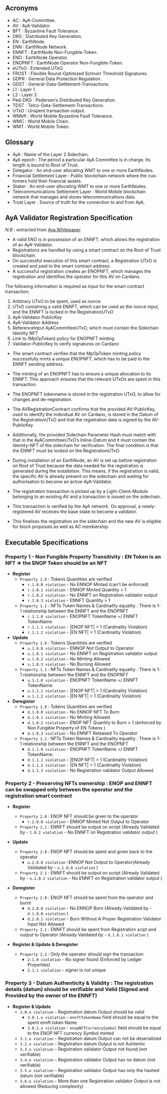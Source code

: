 ## Acronyms 
- AC : AyA-Committee. 
- AV : AyA-Validator.
- BFT : Byzantine Fault Tolerance. 
- DKG : Distributed Key Generation.
- EN : EarthNode.
- ENN : EarthNode Network.
- ENNFT : EarthNode Non-Fungible-Token.
- ENO : EarthNode Operator.
- ENOPNFT : EarthNode Operator Non-Fungible-Token. 
- eUTxO :  Extended UTxO.
- FROST : Flexible Round-Optimized Schnorr Threshold Signatures. 
- GDPR : General Data Protection Regulation.
- GDST : General-Data-Settlement-Transactions. 
- L1 : Layer 1.
- L2 : Layer 2.
- Ped-DKG :  Pedersen’s Distributed Key Generation. 
- TDST :  Telco-Data-Settlement-Transactions. 
- UTxO : Unspent transaction output.
- WMbft : World Mobile Byzantine Fault Tolerance. 
- WMC : World Mobile Chain.
- WMT : World Mobile Token.

## Glossary 

- AyA : Name of the Layer 2 Sidechain.
- AyA epoch :  The period a particular AyA Committee is in charge. Its length is bound to Root of Trust.
- Delegator : An end-user allocating WMT to one or more EarthNodes.
- Financial Settlement Layer : Public blockchain network where the cus- tomers hold their financial assets.
- Staker :  An end-user allocating WMT to one or more EarthNodes. 
- Telecommunications Settlement Layer :  World Mobile blockchain network that manages and stores telecommunications data. 
- Trust Layer : Source of truth for the connection to and from AyA.

## AyA Validator Registration Specification 

*N.B* : extracted from [Aya Whitepaper](AyAWhitePaper.pdf)

- A valid ENO is in possession of an ENNFT, which allows the registration of an AyA-Validator. 
- Registrations are handled by using a smart contract on the Root of Trust blockchain. 
- On successful execution of this smart contract, a Registration UTxO is created and paid to the smart contract address. 
- A successful registration creates an ENOPNFT, which manages the registration and identifies the operator for this AV on Cardano. 

The following information is required as input for the smart contract transaction:
1. Arbitrary UTxO to be spent, used as nonce
2. UTxO containing a valid ENNFT, which can be used as the nonce input, and the ENNFT is locked in the RegistrationUTxO
3. AyA-Validator PublicKey
4. AyA-Validator Address
5. ReferenceInput AyACommitteeUTxO, which must contain the Sidechain Identity NFT
6. Link to (MpOpToken) policy for ENOPNFT minting
7. Validator-PublicKey to verify signatures on Cardano

- The smart contract verifies that the MpOpToken minting policy successfully mints a unique ENOPNFT, which has to be paid to the ENNFT sending address. 

- The minting of an ENOPNFT has to ensure a unique allocation to its ENNFT. This approach ensures that the relevant UTxOs are spent in this transaction. 

- The ENOPNFT tokenname is stored in the registration UTxO, to allow for changes and de-registration.

- The AVRegistrationContract confirms that the provided AV-PublicKey, used to identify the individual AV on Cardano, is stored in the Datum of the RegistrationUTxO and that the registration data is signed by the AV-PublicKey. 

- Additionally, the provided Sidechain Parameter Hash must match with that in the AyACommitteeUTxO’s Inline-Datum and it must contain the Identity-NFT of the sidechain for verification. The final condition is that the ENNFT must be locked on the RegistrationUTxO.

- During installation of an EarthNode, an AV is set up before registration on Root of Trust because the data needed for the registration is generated during the installation. This means, if the registration is valid, the specific AV is already present on the sidechain and waiting for authorisation to become an active AyA-Validator.

- The registration transaction is picked up by a Light-Client-Module belonging to an existing AV and a transaction is issued on the sidechain. 

- This transaction is verified by the AyA network. On approval, a newly-registered AV receives the base stake to become a validator.

- This finalises the registration on the sidechain and the new AV is eligible for block proposals as well as AC membership.


## Executable Specifications

### **Property 1 - Non Fungible Property Transitivity** : EN Token is an NFT => the ENOP Token should be an NFT

- **Register**
    - `Property 1.0` : Tokens Quantities are verified
      - `r.1.0.0 violation` - No ENNOP Minted (can't be enforced) 
      - `r.1.0.1 violation` - ENNOP Minted Quantity > 1
      - `r.1.0.2 violation` - No ENNFT on Registration validator output                              
      - `r.1.0.3 violation` - ENNFT Quantity > 1                         
    - `Property 1.1` : NFTs Token Names & Cardinality equality : There is 1-1 relationship between the ENNFT and the ENOPNFT
      - `r.1.1.0 violation` - ENOPNFT TokenName =/ ENNFT TokenName                   
      - `r.1.1.1 violation` - |ENOP NFT| > 1 (Cardinality Violation)                
      - `r.1.1.2 violation` - |EN NFT|   > 1 (Cardinality Violation)
- **Update** 
  - `Property 1.0` : Tokens Quantities are verified
    - `u.1.0.0 violation` - ENNOP Not Output to Operator
    - `u.1.0.1 violation` - No ENNFT on Registration validator output    
    - `u.1.0.2 violation` - No Minting Allowed  
    - `u.1.0.3 violation` - No Burning Allowed                             
  - `Property 1.1` : NFTs Token Names & Cardinality equality : There is 1-1 relationship between the ENNFT and the ENOPNFT
    - `u.1.1.0 violation` - ENOPNFT TokenName =/ ENNFT TokenName:                   
    - `u.1.1.1 violation` - |ENOP NFT| > 1 (Cardinality Violation)                 
    - `u.1.1.2 violation` - |EN NFT|   > 1 (Cardinality Violation)
- **Deregister** 
  - `Property 1.0` : Tokens Quantities are verified
    - `d.1.0.0 violation` - No ENNOP NFT To Burn  
    - `d.1.0.1 violation` - No Minting Allowed                             
    - `d.1.0.2 violation` - ENOP NFT Quantity to Burn > 1  (enforced by Non Fungible Property of EN Tokens )    
    - `d.1.0.3 violation` - No ENNFT Released To Operator                        
  - `Property 1.1` : NFTs Token Names & Cardinality equality : There is 1-1 relationship between the ENNFT and the ENOPNFT
    - `d.1.1.0 violation` - ENOPNFT TokenName =/ ENNFT TokenName:                   
    - `d.1.1.1 violation` - |ENOP NFT| > 1 (Cardinality Violation)               
    - `d.1.1.2 violation` - |EN NFT|   > 1 (Cardinality Violation)
    - `d.1.1.3 violation` - No Registration validator Output Allowed 
                  
### **Property 2 - Preserving NFTs ownership** : ENOP and ENNFT can be swapped only between the operator and the registration smart contract

- **Register**
  - `Property 2.0` : ENOP NFT should be given to the operator
    - `r.2.0.0 violation` - ENNOP Minted Not Output to Operator                    
  - `Property 2.1` : ENNFT should be output on script (Already Validated by - `1.0.2 violation` - No ENNFT on Registration validator output  )
          
- **Update**
  - `Property 2.0` : ENOP NFT should be spent and given back to the operator
    - `u.2.0.0 violation` -ENNOP Not Output to Operator(Already Validated by - `u.1.0.0 violation` )                   
  - `Property 2.1` : ENNFT should be output on script (Already Validated by - `u.1.0.2 violation` - No ENNFT on Registration validator output  )
         
- **Deregister** 
  - `Property 2.0` : ENOP NFT should be spent from the operator and burnt
    - `d.2.0.0 violation` - No ENNOP Burn (Already Validated by - `d.1.0.0 violation` )
    - `d.2.0.1 violation` - Burn Without A Proper Registration Validator Input Not Allowed 
  - `Property 2.1` : ENNFT should be spent from Registration scipt and output to Operator (Already Validated by - `d.1.0.1 violation` )

- **Register & Update & Deregister**
  - `Property 2.2` : Only the operator should sign the transaction
    - `2.1.0 violation` - No signer found (Enforced by Ledger Properties)        
    - `2.1.1 violation` - signer is not unique                                  

### **Property 3 - Datum Authenticity & Validity** : The registration details (datum) should be verifiable and Valid (Signed and Provided by the owner of the ENNFT)

- **Register & Update**
    - `3.0.o violation` - Registration datum Output should be valid
        -  `3.0.1.o violation` - `ennftTokenName` field should be equal to the spent ennft token Name
        -  `3.0.2.o violation` - `enopNFTCurrencySymbol` field should be equal to the ENOP NFT currency Symbol minted
    - `3.1.o violation` - Registration datum Output can not be deserialized
    - `3.2.o violation` - Registration datum Output is not Auhtentic                              
    - `3.3.o violation` - Registration validator Output not found (not verifiable)                 
    - `3.4.o violation` - Registration validator Output has no datum (not verifiable)             
    - `3.5.o violation` - Registration validator Output has only the hashed datum (not verifiable)  
    - `3.6.o violation` - More than one Registration validator Output is not allowed (Reducing complexity)

